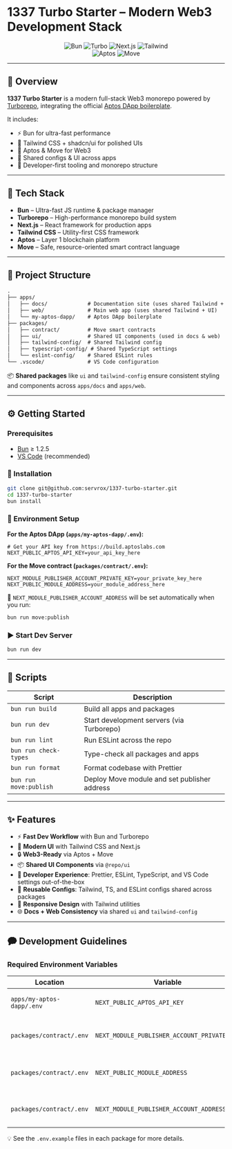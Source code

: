 # 1337 Turbo Starter – Modern Web3 Development Stack

<div align="center">
  <img src="https://img.shields.io/npm/v/bun?color=000000&style=for-the-badge&label=Bun&logo=bun" alt="Bun" />
  <img src="https://img.shields.io/npm/v/turbo?color=000000&style=for-the-badge&label=Turbo&logo=vercel" alt="Turbo" />
  <img src="https://img.shields.io/npm/v/next?color=000000&style=for-the-badge&label=Next.js&logo=next.js" alt="Next.js" />
  <img src="https://img.shields.io/npm/v/tailwindcss?color=000000&style=for-the-badge&label=Tailwind&logo=tailwindcss" alt="Tailwind" />
  <br />
  <img src="https://img.shields.io/badge/Aptos-000000?style=for-the-badge&logo=aptos" alt="Aptos" />
  <img src="https://img.shields.io/badge/Move-000000?style=for-the-badge&logo=move" alt="Move" />
</div>

---

## 🚀 Overview

**1337 Turbo Starter** is a modern full-stack Web3 monorepo powered by [Turborepo](https://turbo.build/), integrating the official [Aptos DApp boilerplate](https://learn.aptoslabs.com/en/dapp-templates/boilerplate-template).

It includes:

- ⚡️ Bun for ultra-fast performance  
- 🎨 Tailwind CSS + shadcn/ui for polished UIs  
- 🔗 Aptos & Move for Web3  
- 🧱 Shared configs & UI across apps  
- 🦪 Developer-first tooling and monorepo structure  

---

## 🧰 Tech Stack

- **Bun** – Ultra-fast JS runtime & package manager  
- **Turborepo** – High-performance monorepo build system  
- **Next.js** – React framework for production apps  
- **Tailwind CSS** – Utility-first CSS framework  
- **Aptos** – Layer 1 blockchain platform  
- **Move** – Safe, resource-oriented smart contract language  

---

## 📁 Project Structure

```txt
.
├── apps/
│   ├── docs/             # Documentation site (uses shared Tailwind + UI)
│   ├── web/              # Main web app (uses shared Tailwind + UI)
│   └── my-aptos-dapp/    # Aptos DApp boilerplate
├── packages/
│   ├── contract/         # Move smart contracts
│   ├── ui/               # Shared UI components (used in docs & web)
│   ├── tailwind-config/  # Shared Tailwind config
│   ├── typescript-config/ # Shared TypeScript settings
│   └── eslint-config/    # Shared ESLint rules
└── .vscode/              # VS Code configuration
```

📦 **Shared packages** like `ui` and `tailwind-config` ensure consistent styling and components across `apps/docs` and `apps/web`.

---

## ⚙️ Getting Started

### Prerequisites

- [Bun](https://bun.sh) ≥ 1.2.5  
- [VS Code](https://code.visualstudio.com) (recommended)  

### 🧪 Installation

```bash
git clone git@github.com:servrox/1337-turbo-starter.git
cd 1337-turbo-starter
bun install
```

### 🔐 Environment Setup

**For the Aptos DApp (`apps/my-aptos-dapp/.env`):**

```env
# Get your API key from https://build.aptoslabs.com
NEXT_PUBLIC_APTOS_API_KEY=your_api_key_here
```

**For the Move contract (`packages/contract/.env`):**

```env
NEXT_MODULE_PUBLISHER_ACCOUNT_PRIVATE_KEY=your_private_key_here
NEXT_PUBLIC_MODULE_ADDRESS=your_module_address_here
```

📜 `NEXT_MODULE_PUBLISHER_ACCOUNT_ADDRESS` will be set automatically when you run:

```bash
bun run move:publish
```

### ▶️ Start Dev Server

```bash
bun run dev
```

---

## 📜 Scripts

| Script                   | Description                                 |
|--------------------------|---------------------------------------------|
| `bun run build`          | Build all apps and packages                 |
| `bun run dev`            | Start development servers (via Turborepo)  |
| `bun run lint`           | Run ESLint across the repo                 |
| `bun run check-types`    | Type-check all packages and apps           |
| `bun run format`         | Format codebase with Prettier              |
| `bun run move:publish`   | Deploy Move module and set publisher address |

---

## ✨ Features

- ⚡️ **Fast Dev Workflow** with Bun and Turborepo  
- 🎨 **Modern UI** with Tailwind CSS and Next.js  
- 🔒 **Web3-Ready** via Aptos + Move  
- 📦 **Shared UI Components** via `@repo/ui`  
- 🧠 **Developer Experience**: Prettier, ESLint, TypeScript, and VS Code settings out-of-the-box  
- 🔀 **Reusable Configs**: Tailwind, TS, and ESLint configs shared across packages  
- 📱 **Responsive Design** with Tailwind utilities  
- 🌐 **Docs + Web Consistency** via shared `ui` and `tailwind-config`  

---

## 🗭 Development Guidelines

### Required Environment Variables

| Location                    | Variable                                       | Description                                               |
|----------------------------|------------------------------------------------|-----------------------------------------------------------|
| `apps/my-aptos-dapp/.env`  | `NEXT_PUBLIC_APTOS_API_KEY`                   | Your Aptos API key from [Aptos Labs](https://build.aptoslabs.com) |
| `packages/contract/.env`   | `NEXT_MODULE_PUBLISHER_ACCOUNT_PRIVATE_KEY`   | Private key used for module publishing                   |
| `packages/contract/.env`   | `NEXT_PUBLIC_MODULE_ADDRESS`                  | Address where the module is published                    |
| `packages/contract/.env`   | `NEXT_MODULE_PUBLISHER_ACCOUNT_ADDRESS`       | **Auto-filled** by `move:publish` script                 |

💡 See the `.env.example` files in each package for more details.


